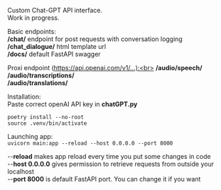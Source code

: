 Custom Chat-GPT API interface.<br>
Work in progress.<br>

Basic endpoints:<br>
__/chat/__ endpoint for post requests with conversation logging<br>
__/chat_dialogue/__ html template url<br>
__/docs/__ default FastAPI swagger<br>

Proxi endpoint (https://api.openai.com/v1/...):<br>
__/audio/speech/__<br>
__/audio/transcriptions/__<br>
__/audio/translations/__<br>

Installation:<br>
Paste correct openAI API key in __chatGPT.py__
```
poetry install --no-root
source .venv/bin/activate
```

Launching app:<br>
```uvicorn main:app --reload --host 0.0.0.0 --port 8000```

--__reload__ makes app reload every time you put some changes in code<br>
--__host 0.0.0.0__ gives permission to retrieve requests from outside your localhost<br>
--__port 8000__ is default FastAPI port. You can change it if you want<br>